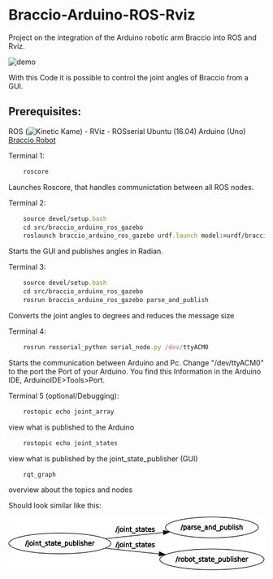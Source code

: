 # Braccio-Arduino-ROS-Rviz
Project on the integration of the Arduino robotic arm Braccio into ROS and Rviz.

![demo](Demo/Demo.gif)

With this Code it is possible to control the joint angles of Braccio from a GUI.


## Prerequisites:


ROS (![Kinetic Kame](http://wiki.ros.org/kinetic))
	- RViz
	- ROSserial
Ubuntu (16.04)
Arduino (Uno)
[Braccio Robot](https://store.arduino.cc/tinkerkit-braccio)



Terminal 1:
```ruby
	roscore
```

Launches Roscore, that handles communictation between all ROS nodes.

Terminal 2:
```ruby
	source devel/setup.bash
	cd src/braccio_arduino_ros_gazebo
	roslaunch braccio_arduino_ros_gazebo urdf.launch model:=urdf/braccio_arm.urdf
```

Starts the GUI and publishes angles in Radian.

Terminal 3:
```ruby
	source devel/setup.bash
	cd src/braccio_arduino_ros_gazebo
	rosrun braccio_arduino_ros_gazebo parse_and_publish
```

Converts the joint angles to degrees and reduces the message size 

Terminal 4:
```ruby
    rosrun rosserial_python serial_node.py /dev/ttyACM0
```

Starts the communication between Arduino and Pc.
Change "/dev/ttyACM0" to the port the Port of your Arduino. 
You find this Information in the Arduino IDE, ArduinoIDE>Tools>Port.

Terminal 5 (optional/Debugging):
```ruby
	rostopic echo joint_array
```

view what is published to the Arduino

```ruby
	rostopic echo joint_states
```

view what is published by the joint_state_publisher (GUI)

```ruby
	rqt_graph
```

overview about the topics and nodes

Should look similar like this:

![Alt text](Demo/rosgraph.png)